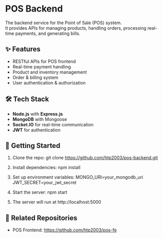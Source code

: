 # POS Backend

The backend service for the Point of Sale (POS) system.  
It provides APIs for managing products, handling orders, processing real-time payments, and generating bills.

## ✨ Features
- RESTful APIs for POS frontend
- Real-time payment handling
- Product and inventory management
- Order & billing system
- User authentication & authorization

## 🛠 Tech Stack
- **Node.js** with **Express.js**
- **MongoDB** with Mongoose
- **Socket.IO** for real-time communication
- **JWT** for authentication

## 🚀 Getting Started
1. Clone the repo:
   git clone https://github.com/htp2003/pos-backend.git

2. Install dependencies:
   npm install

3. Set up environment variables:
   MONGO_URI=your_mongodb_uri
   JWT_SECRET=your_jwt_secret

4. Start the server:
   npm start

5. The server will run at http://localhost:5000

## 🔗 Related Repositories
- POS Frontend: https://github.com/htp2003/pos-fe
